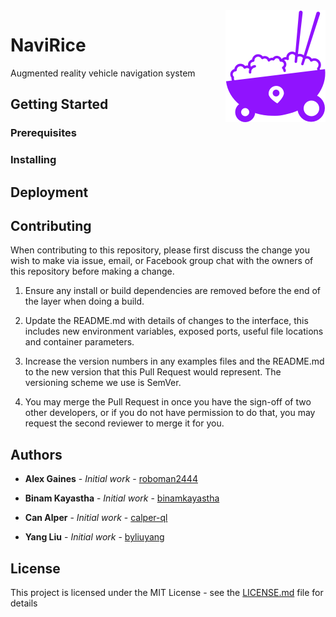<img src="logo_small.png" align="right" />

# NaviRice
Augmented reality vehicle navigation system

## Getting Started

### Prerequisites
### Installing

## Deployment

## Contributing
When contributing to this repository, please first discuss the change you wish to make via issue, email, or Facebook group chat with the owners of this repository before making a change.

1. Ensure any install or build dependencies are removed before the end of the layer when doing a build.

2. Update the README.md with details of changes to the interface, this includes new environment variables, exposed ports, useful file locations and container parameters.

3. Increase the version numbers in any examples files and the README.md to the new version that this Pull Request would represent. The versioning scheme we use is SemVer.

4. You may merge the Pull Request in once you have the sign-off of two other developers, or if you do not have permission to do that, you may request the second reviewer to merge it for you.

## Authors

- **Alex Gaines** - *Initial work* - [roboman2444](https://github.com/roboman2444)

- **Binam Kayastha** - *Initial work* - [binamkayastha](https://github.com/binamkayastha)

- **Can Alper** - *Initial work* - [calper-ql](https://github.com/calper-ql)

- **Yang Liu** - *Initial work* - [byliuyang](https://github.com/byliuyang)

## License
This project is licensed under the MIT License - see the [LICENSE.md](LICENSE.md) file for details
